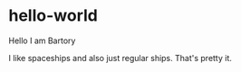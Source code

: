 # hello-world

Hello I am Bartory

I like spaceships and also just regular ships.
That's pretty it.
